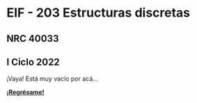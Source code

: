 # EIF - 203 Estructuras discretas

## NRC 40033

## I Ciclo 2022

¡Vaya! Está muy vacío por acá...

**[¡Regrésame!](/index)**